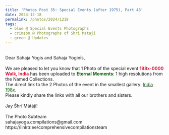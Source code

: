 ```yaml
---
title: 'Photos Post 35: Special Events (after 1975), Part 43'
date: 2024-12-18
permalink: /photos/2024/1218
tags:
  - blue @ Special Events Photographs
  - crimson @ Photographs of Shri Mataji
  - green @ Updates
---
```


<p>
<br>
Dear Sahaja Yogis and Sahaja Yoginīs,<br>
<br>
We are pleased to let you know that 1 Photo of the special event <font color="Crimson"><b>198x-0000 Walk, India</b></font> has been uploaded to <font color="DarkGreen"><b>Eternal Moments</b></font>: 1 high resolutions from the Named Collections.<br>
The direct link to the 2 Photos of the event in the smallest gallery: <a href="https://eternalmoments.smugmug.com/Countries/India/198x"><font color="DarkGreen">India 198x</font></a>.<br>
Please kindly share the links with all our brothers and sisters.<br>
<br>
Jay Śhrī Mātājī!<br>
<br>
The Photo Subteam<br>
sahajayoga.compilations@gmail.com<br>
https://linktr.ee/comprehensivecompilationsteam
</p>